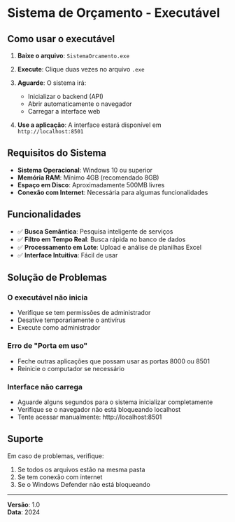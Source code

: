 # Sistema de Orçamento - Executável

## Como usar o executável

1. **Baixe o arquivo**: `SistemaOrcamento.exe`

2. **Execute**: Clique duas vezes no arquivo `.exe`

3. **Aguarde**: O sistema irá:
   - Inicializar o backend (API)
   - Abrir automaticamente o navegador
   - Carregar a interface web

4. **Use a aplicação**: A interface estará disponível em `http://localhost:8501`

## Requisitos do Sistema

- **Sistema Operacional**: Windows 10 ou superior
- **Memória RAM**: Mínimo 4GB (recomendado 8GB)
- **Espaço em Disco**: Aproximadamente 500MB livres
- **Conexão com Internet**: Necessária para algumas funcionalidades

## Funcionalidades

- ✅ **Busca Semântica**: Pesquisa inteligente de serviços
- ✅ **Filtro em Tempo Real**: Busca rápida no banco de dados
- ✅ **Processamento em Lote**: Upload e análise de planilhas Excel
- ✅ **Interface Intuitiva**: Fácil de usar

## Solução de Problemas

### O executável não inicia
- Verifique se tem permissões de administrador
- Desative temporariamente o antivírus
- Execute como administrador

### Erro de "Porta em uso"
- Feche outras aplicações que possam usar as portas 8000 ou 8501
- Reinicie o computador se necessário

### Interface não carrega
- Aguarde alguns segundos para o sistema inicializar completamente
- Verifique se o navegador não está bloqueando localhost
- Tente acessar manualmente: http://localhost:8501

## Suporte

Em caso de problemas, verifique:
1. Se todos os arquivos estão na mesma pasta
2. Se tem conexão com internet
3. Se o Windows Defender não está bloqueando

---
**Versão**: 1.0  
**Data**: 2024
